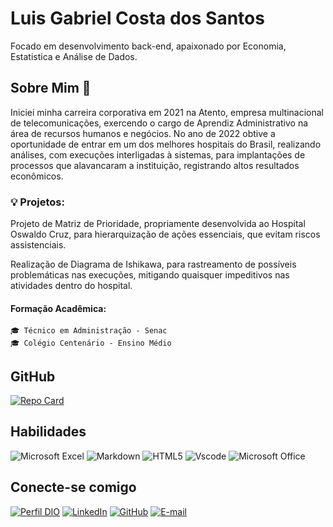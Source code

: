# Luis Gabriel Costa dos Santos 

Focado em desenvolvimento back-end, apaixonado por Economia, Estatistica e Análise de Dados.

## Sobre Mim 👋

Iniciei minha carreira corporativa em 2021 na Atento, empresa multinacional de telecomunicações, exercendo o cargo de Aprendiz Administrativo na área de recursos humanos e negócios. No ano de 2022 obtive a oportunidade de entrar em um dos melhores hospitais do Brasil, realizando análises, com execuções interligadas à sistemas, para implantações de processos que alavancaram a instituição, registrando altos resultados econômicos.

### 💡 Projetos:
Projeto de Matriz de Prioridade, propriamente desenvolvida ao Hospital Oswaldo Cruz, para hierarquização de ações essenciais, que evitam riscos assistenciais.

Realização de Diagrama de Ishikawa, para rastreamento de possíveis problemáticas nas execuções, mitigando quaisquer impeditivos nas atividades dentro do hospital.
 
#### Formação Acadêmica:
    🎓 Técnico em Administração - Senac
    🎓 Colégio Centenário - Ensino Médio

## GitHub

[![Repo Card](https://github-readme-stats.vercel.app/api/pin/?username=Luisinho55&repo=GitHub-Trainning&bg_color=000&border_color=30A3DC&show_icons=true&icon_color=30A3DC&title_color=E94D5F&text_color=FFF)](https://github.com/Luisinho55/Reposit-rio-remoto-21-12)

## Habilidades

![Microsoft Excel](https://img.shields.io/badge/Microsoft_Excel-217346?style=for-the-badge&logo=microsoft-excel&logoColor=white)
![Markdown](https://img.shields.io/badge/Markdown-000?style=for-the-badge&logo=markdown)
![HTML5](https://img.shields.io/badge/HTML5-E34F26?style=for-the-badge&logo=html5&logoColor=white)
![Vscode](https://img.shields.io/badge/Vscode-007ACC?style=for-the-badge&logo=visual-studio-code&logoColor=white)
![Microsoft Office](https://img.shields.io/badge/Microsoft_Office-D83B01?style=for-the-badge&logo=microsoft-office&logoColor=white)


## Conecte-se comigo
[![Perfil DIO](https://img.shields.io/badge/-Meu%20Perfil%20na%20DIO-30A3DC?style=for-the-badge)](https://www.dio.me/users/luisgabrieksantos)
[![LinkedIn](https://img.shields.io/badge/LinkedIn-0077B5?style=for-the-badge&logo=linkedin&logoColor=white)](https://www.linkedin.com/in/luisgabrielsantos/)
[![GitHub](https://img.shields.io/badge/GitHub-100000?style=for-the-badge&logo=github&logoColor=white)](https://github.com/Luisinho55)
[![E-mail](https://img.shields.io/badge/-Email-000?style=for-the-badge&logo=microsoft-outlook&logoColor=007BFF)](https://outlook.office.com/mail/)




